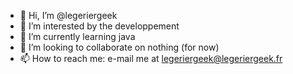 - 👋 Hi, I’m @legeriergeek
- 👀 I’m interested by the developpement
- 🌱 I’m currently learning java
- 💞️ I’m looking to collaborate on nothing (for now)
- 📫 How to reach me: e-mail me at legeriergeek@legeriergeek.fr

<!---
legeriergeek/legeriergeek is a ✨ special ✨ repository because its `README.md` (this file) appears on your GitHub profile.
You can click the Preview link to take a look at your changes.
--->

